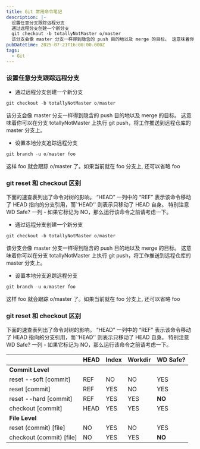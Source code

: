 ```yaml
---
title: Git 常用命令笔记
description: |-
  设置任意分支跟踪远程分支
  通过远程分支创建一个新分支
  git checkout -b totallyNotMaster o/master
  该分支会像 master 分支一样得到隐含的 push 目的地以及 merge 的目标。 这意味着你可以在分支 totallyNotMaster 上执行 git push，将工作推送到远程仓库的 master 分支上。
pubDatetime: 2025-07-21T16:00:00.000Z
tags:
  - Git
---
```


### 设置任意分支跟踪远程分支

- 通过远程分支创建一个新分支
```javascript
git checkout -b totallyNotMaster o/master

```
该分支会像 master 分支一样得到隐含的 push 目的地以及 merge 的目标。 这意味着你可以在分支 totallyNotMaster 上执行 git push，将工作推送到远程仓库的 master 分支上。

- 设置本地分支追踪远程分支
```javascript
git branch -u o/master foo

```
这样 foo 就会跟踪 o/master 了。如果当前就在 foo 分支上, 还可以省略 foo

### git reset 和 checkout 区别

下面的速查表列出了命令对树的影响。 “HEAD” 一列中的 “REF” 表示该命令移动了 HEAD 指向的分支引用，而`‘HEAD’' 则表示只移动了 HEAD 自身。 特别注意 WD Safe? 一列 - 如果它标记为 NO，那么运行该命令之前请考虑一下。

- 通过远程分支创建一个新分支
```javascript
git checkout -b totallyNotMaster o/master

```
该分支会像 master 分支一样得到隐含的 push 目的地以及 merge 的目标。 这意味着你可以在分支 totallyNotMaster 上执行 git push，将工作推送到远程仓库的 master 分支上。

- 设置本地分支追踪远程分支
```javascript
git branch -u o/master foo

```
这样 foo 就会跟踪 o/master 了。如果当前就在 foo 分支上, 还可以省略 foo

### git reset 和 checkout 区别

下面的速查表列出了命令对树的影响。 “HEAD” 一列中的 “REF” 表示该命令移动了 HEAD 指向的分支引用，而`‘HEAD’' 则表示只移动了 HEAD 自身。 特别注意 WD Safe? 一列 - 如果它标记为 NO，那么运行该命令之前请考虑一下。

|  | HEAD | Index | Workdir | WD Safe? |
| --- | --- | --- | --- | --- |
| **Commit Level** |  |  |  |  |
| reset --soft [commit] | REF | NO | NO | YES |
| reset [commit] | REF | YES | NO | YES |
| reset --hard [commit] | REF | YES | YES | **NO** |
| checkout [commit] | HEAD | YES | YES | YES |
| **File Level** |  |  |  |  |
| reset (commit) [file] | NO | YES | NO | YES |
| checkout (commit) [file] | NO | YES | YES | **NO** |


